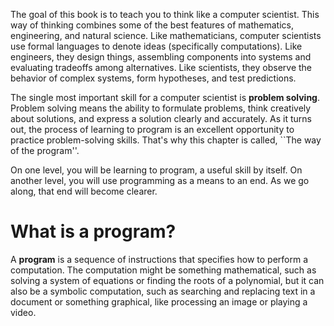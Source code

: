 The goal of this book is to teach you to think like a computer scientist. This way of thinking combines some of the best features of mathematics, engineering, and natural science.  Like mathematicians, computer scientists use formal languages to denote ideas (specifically computations).  Like engineers, they design things, assembling components into systems and evaluating tradeoffs among alternatives. Like scientists, they observe the behavior of complex systems, form hypotheses, and test predictions.

The single most important skill for a computer scientist is **problem solving**. Problem solving means the ability to formulate problems, think creatively about solutions, and express a solution clearly and accurately.  As it turns out, the process of learning to program is an excellent opportunity to practice problem-solving skills.  That's why this chapter is called, ``The way of the program''.

On one level, you will be learning to program, a useful skill by itself.  On another level, you will use programming as a means to an end.  As we go along, that end will become clearer.

# What is a program?

A **program** is a sequence of instructions that specifies how to perform a computation. The computation might be something mathematical, such as solving a system of equations or finding the roots of a polynomial, but it can also be a symbolic computation, such as searching and replacing text in a document or something graphical, like processing an image or playing a video.